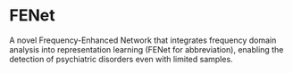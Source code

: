 # FENet
A novel Frequency-Enhanced Network that integrates frequency domain analysis into representation learning (FENet for abbreviation), enabling the detection of psychiatric disorders even with limited samples.
